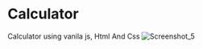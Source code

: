 # Calculator
Calculator using vanila js, Html And Css
![Screenshot_5](https://user-images.githubusercontent.com/53153822/153553863-0c7453fe-9bb5-4720-b6d7-5591511f7bfe.jpg)
